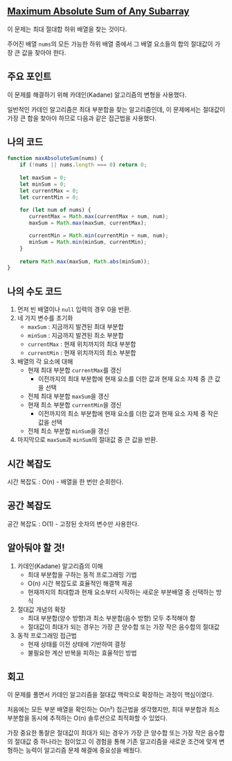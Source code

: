 ## [Maximum Absolute Sum of Any Subarray](https://leetcode.com/classic/problems/maximum-absolute-sum-of-any-subarray/description/)

이 문제는 최대 절대합 하위 배열을 찾는 것이다.

주어진 배열 `nums`의 모든 가능한 하위 배열 중에서 그 배열 요소들의 합의 절대값이 가장 큰 값을 찾아야 한다.

## 주요 포인트

이 문제를 해결하기 위해 카데인(Kadane) 알고리즘의 변형을 사용했다.

일반적인 카데인 알고리즘은 최대 부분합을 찾는 알고리즘인데, 이 문제에서는 절대값이 가장 큰 합을 찾아야 하므로 다음과 같은 접근법을 사용했다.

## 나의 코드

```jsx
function maxAbsoluteSum(nums) {
    if (!nums || nums.length === 0) return 0;
    
    let maxSum = 0; 
    let minSum = 0;
    let currentMax = 0;
    let currentMin = 0;
    
    for (let num of nums) {
       currentMax = Math.max(currentMax + num, num);
       maxSum = Math.max(maxSum, currentMax);

       currentMin = Math.min(currentMin + num, num);
       minSum = Math.min(minSum, currentMin);
    }
    
    return Math.max(maxSum, Math.abs(minSum));
}
```

## 나의 수도 코드

1. 먼저 빈 배열이나 `null` 입력의 경우 0을 반환.
2. 네 가지 변수를 초기화
    - `maxSum` : 지금까지 발견된 최대 부분합
    - `minSum` : 지금까지 발견된 최소 부분합
    - `currentMax` : 현재 위치까지의 최대 부분합
    - `currentMin` : 현재 위치까지의 최소 부분합
3. 배열의 각 요소에 대해
    - 현재 최대 부분합 `currentMax`를 갱신
        - 이전까지의 최대 부분합에 현재 요소를 더한 값과 현재 요소 자체 중 큰 값을 선택
    - 전체 최대 부분합 `maxSum`을 갱신
    - 현재 최소 부분합 `currentMin`을 갱신
        - 이전까지의 최소 부분합에 현재 요소를 더한 값과 현재 요소 자체 중 작은 값을 선택
    - 전체 최소 부분합 `minSum`을 갱신
4. 마지막으로 `maxSum`과 `minSum`의 절대값 중 큰 값을 반환.

## 시간 복잡도

시간 복잡도 : O(n) - 배열을 한 번만 순회한다.

## 공간 복잡도

공간 복잡도 : O(1) - 고정된 숫자의 변수만 사용한다.

## 알아둬야 할 것!

1. 카데인(Kadane) 알고리즘의 이해
    - 최대 부분합을 구하는 동적 프로그래밍 기법
    - O(n) 시간 복잡도로 효율적인 해결책 제공
    - 현재까지의 최대합과 현재 요소부터 시작하는 새로운 부분배열 중 선택하는 방식
2. 절대값 개념의 확장
    - 최대 부분합(양수 방향)과 최소 부분합(음수 방향) 모두 추적해야 함
    - 절대값이 최대가 되는 경우는 가장 큰 양수합 또는 가장 작은 음수합의 절대값
3. 동적 프로그래밍 접근법
    - 현재 상태를 이전 상태에 기반하여 결정
    - 불필요한 계산 반복을 피하는 효율적인 방법

## 회고

이 문제를 풀면서 카데인 알고리즘을 절대값 맥락으로 확장하는 과정이 핵심이였다.

처음에는 모든 부분 배열을 확인하는 O(n²) 접근법을 생각했지만, 최대 부분합과 최소 부분합을 동시에 추적하는 O(n) 솔루션으로 최적화할 수 있었다.

가장 중요한 통찰은 절대값이 최대가 되는 경우가 가장 큰 양수합 또는 가장 작은 음수합의 절대값 중 하나라는 점이었고 이 경험을 통해 기존 알고리즘을 새로운 조건에 맞게 변형하는 능력이 알고리즘 문제 해결에 중요성을 배웠다.
